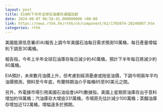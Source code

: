 ```yaml
---
layout: post
title: EIA料下半年全球石油庫存減幅加劇
date: 2024-08-07 06:56:41.000000000 +08:00
link: https://news.rthk.hk/rthk/ch/component/k2/1765074-20240807.htm
categories: rthk
---
```


美國能源信息署(EIA)報告上調今年美國石油每日需求預測10萬桶，每日產量增幅則下調至30萬桶。

報告指，今年上半年全球石油庫存每日減少約40萬桶，預計下半年每日將減少約80萬桶。

EIA預計，未來數月油價上升，但考慮到經濟憂慮或拖低油價，下調今明兩年平均油價預測，預料至今年底，布蘭特期油介乎每桶85至90美元之間。

另外，外電據市場引用美國石油協會(API)數據指，美國上星期原油庫存出乎意料增加約18萬桶；汽油庫存大增逾331萬桶，市場原先估計減少100萬桶；蒸餾油庫存增加近122萬桶，增幅遠多於預期。
